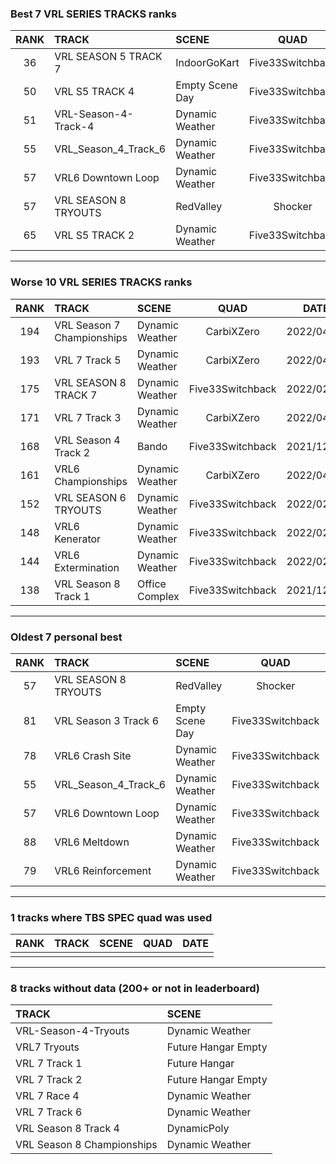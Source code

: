 ### Best 7 VRL SERIES TRACKS ranks
|RANK|TRACK|SCENE|QUAD|DATE|
|:---:|:---|:---|:---:|:---:|
|36|VRL SEASON 5 TRACK 7|IndoorGoKart|Five33Switchback|2022/02/09|
|50|VRL S5 TRACK 4|Empty Scene Day|Five33Switchback|2021/12/18|
|51|VRL-Season-4-Track-4|Dynamic Weather|Five33Switchback|2021/12/15|
|55|VRL_Season_4_Track_6|Dynamic Weather|Five33Switchback|2021/10/27|
|57|VRL6 Downtown Loop|Dynamic Weather|Five33Switchback|2021/12/15|
|57|VRL SEASON 8 TRYOUTS|RedValley|Shocker|2021/10/10|
|65|VRL S5 TRACK 2|Dynamic Weather|Five33Switchback|2021/12/18|
---
### Worse 10 VRL SERIES TRACKS ranks
|RANK|TRACK|SCENE|QUAD|DATE|
|:---:|:---|:---|:---:|:---:|
|194|VRL Season 7 Championships|Dynamic Weather|CarbiXZero|2022/04/13|
|193|VRL 7 Track 5|Dynamic Weather|CarbiXZero|2022/04/12|
|175|VRL SEASON 8 TRACK 7|Dynamic Weather|Five33Switchback|2022/02/05|
|171|VRL 7 Track 3|Dynamic Weather|CarbiXZero|2022/04/12|
|168|VRL Season 4 Track 2|Bando|Five33Switchback|2021/12/17|
|161|VRL6 Championships|Dynamic Weather|CarbiXZero|2022/04/14|
|152|VRL SEASON 6 TRYOUTS|Dynamic Weather|Five33Switchback|2022/02/05|
|148|VRL6 Kenerator|Dynamic Weather|Five33Switchback|2022/02/03|
|144|VRL6 Extermination|Dynamic Weather|Five33Switchback|2022/02/04|
|138|VRL Season 8 Track 1|Office Complex|Five33Switchback|2021/12/17|
---
### Oldest 7 personal best
|RANK|TRACK|SCENE|QUAD|DATE|
|:---:|:---|:---|:---:|:---:|
|57|VRL SEASON 8 TRYOUTS|RedValley|Shocker|2021/10/10|
|81|VRL Season 3 Track 6|Empty Scene Day|Five33Switchback|2021/10/26|
|78|VRL6 Crash Site|Dynamic Weather|Five33Switchback|2021/10/27|
|55|VRL_Season_4_Track_6|Dynamic Weather|Five33Switchback|2021/10/27|
|57|VRL6 Downtown Loop|Dynamic Weather|Five33Switchback|2021/12/15|
|88|VRL6 Meltdown|Dynamic Weather|Five33Switchback|2021/12/15|
|79|VRL6 Reinforcement|Dynamic Weather|Five33Switchback|2021/12/15|
---
### 1 tracks where TBS SPEC quad was used
|RANK|TRACK|SCENE|QUAD|DATE|
|:---:|:---|:---|:---:|:---:|
||||||
---
### 8 tracks without data (200+ or not in leaderboard)
|TRACK|SCENE|
|:---|:---|
|VRL-Season-4-Tryouts|Dynamic Weather|
|VRL7 Tryouts|Future Hangar Empty|
|VRL 7 Track 1|Future Hangar|
|VRL 7 Track 2|Future Hangar Empty|
|VRL 7 Race 4|Dynamic Weather|
|VRL 7 Track 6|Dynamic Weather|
|VRL Season 8 Track 4|DynamicPoly|
|VRL Season 8 Championships|Dynamic Weather|
